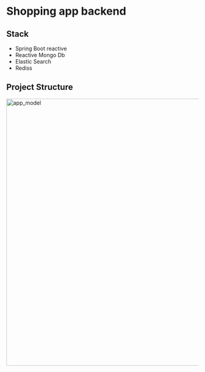 <h1>Shopping app backend </h1>

<h2>Stack</h2>
 <ul>
  <li>Spring Boot reactive</li>
  <li>Reactive Mongo Db</li>
  <li>Elastic Search</li>
  <li>Rediss</li>
</ul> 
<h2>Project Structure</h2>
<img width="698" alt="app_model" src="https://user-images.githubusercontent.com/83503063/134861316-c13d7d90-ef8e-4335-98f8-0729d66507b6.png">
